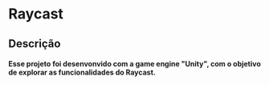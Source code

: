 # Raycast
## Descrição
#### Esse projeto foi desenvonvido com a game engine "Unity", com o objetivo de explorar as funcionalidades do Raycast.


